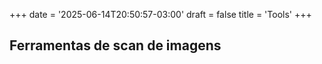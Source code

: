 +++
date = '2025-06-14T20:50:57-03:00'
draft = false
title = 'Tools'
+++

## Ferramentas de scan de imagens
